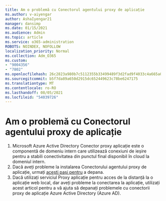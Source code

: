 ```yaml
---
title: Am o problemă cu Conectorul agentului proxy de aplicație
ms.author: v-aiyengar
author: AshaIyengar21
manager: dansimp
ms.date: 01/15/2021
ms.audience: Admin
ms.topic: article
ms.service: o365-administration
ROBOTS: NOINDEX, NOFOLLOW
localization_priority: Normal
ms.collection: Adm_O365
ms.custom:
- "9004356"
- "7802"
ms.openlocfilehash: 26c2823a980b7c5112355b33499489f3d2fad9f4033c4a665a0e423a80ef85c6
ms.sourcegitcommit: b5f7da89a650d2915dc652449623c78be6247175
ms.translationtype: MT
ms.contentlocale: ro-RO
ms.lasthandoff: 08/05/2021
ms.locfileid: "54039726"
---
```

# <a name="im-having-a-problem-with-the-application-proxy-agent-connector"></a>Am o problemă cu Conectorul agentului proxy de aplicație

1. Microsoft Azure Active Directory Conector proxy aplicație este o componentă de domeniu intern care utilizează conexiuni de ieșire pentru a stabili conectivitatea din punctul final disponibil în cloud la domeniul intern.
1. Dacă aveți probleme la instalarea Conectorului agentului proxy de aplicație, urmați [acești pași pentru](https://docs.microsoft.com/azure/active-directory/application-proxy-connector-installation-problem/?WT.mc_id=UI_AAD_Enterprise_Apps_Support_L2_Overview) a depana.
1. Dacă utilizați serviciul Proxy aplicație pentru acces de la distanță la o aplicație web local, dar aveți [](https://docs.microsoft.com/azure/active-directory/manage-apps/application-proxy-debug-connectors) probleme la conectarea la aplicație, utilizați acest articol pentru a vă ajuta să depanați problemele cu conectorii proxy de aplicație Azure Active Directory (Azure AD).